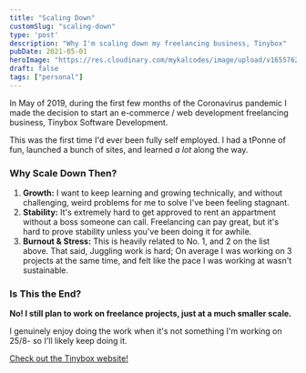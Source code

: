 ```yaml
---
title: "Scaling Down"
customSlug: "scaling-down"
type: 'post'
description: "Why I'm scaling down my freelancing business, Tinybox"
pubDate: 2021-05-01
heroImage: "https://res.cloudinary.com/mykalcodes/image/upload/v1655762856/Mykal%20Codes/scaling-down.webp"
draft: false
tags: ["personal"]
---
```


In May of 2019, during the first few months of the Coronavirus pandemic I made the decision to start an e-commerce / web development freelancing business, Tinybox Software Development.

This was the first time I'd ever been fully self employed. I had a tPonne of fun, launched a bunch of sites, and learned _a lot_ along the way.

### Why Scale Down Then?

1. **Growth:** I want to keep learning and growing technically, and without challenging, weird problems for me to solve I've been feeling stagnant.
2. **Stability:** It's extremely hard to get approved to rent an appartment without a boss someone can call. Freelancing can pay great, but it's hard to prove stability unless you've been doing it for awhile.
3. **Burnout & Stress:** This is heavily related to No. 1, and 2 on the list above. That said, Juggling work is hard; On average I was working on 3 projects at the same time, and felt like the pace I was working at wasn't sustainable.

### Is This the End?

**No! I still plan to work on freelance projects, just at a much smaller scale.**

I genuinely enjoy doing the work when it's not something I'm working on 25/8- so I'll likely keep doing it.

[Check out the Tinybox website!](https://tinybox.dev)

